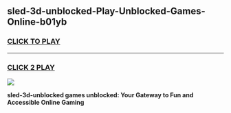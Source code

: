 
## sled-3d-unblocked-Play-Unblocked-Games-Online-b01yb
<h3>
<a href="https://premium76.site?title=sled-3d-unblocked&ref=25A">CLICK TO PLAY</a></h3>
<hr>

<h3>
<a href="https://premium76.site?title=sled-3d-unblocked&ref=25A">CLICK 2 PLAY</a>
  
</h3>

<a href="https://premium76.site?title=sled-3d-unblocked&ref=25A"><img src="https://clearcache.store/games.png"></a>


**sled-3d-unblocked games unblocked: Your Gateway to Fun and Accessible Online Gaming**
